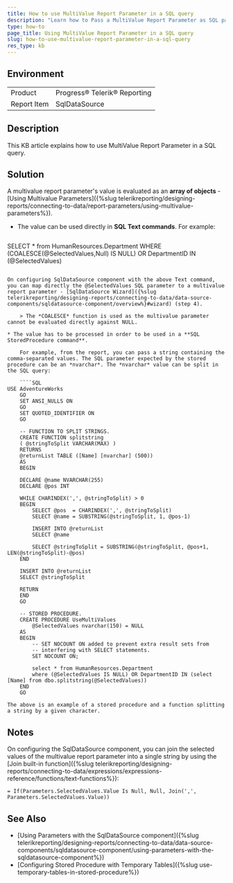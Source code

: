 ```yaml
---
title: How to use MultiValue Report Parameter in a SQL query
description: "Learn how to Pass a MultiValue Report Parameter as SQL parameter value in a SQL query."
type: how-to
page_title: Using MultiValue Report Parameter in a SQL query
slug: how-to-use-multivalue-report-parameter-in-a-sql-query
res_type: kb
---
```


## Environment

<table>
	<tr>
		<td>Product</td>
		<td>Progress® Telerik® Reporting</td>
	</tr>
	<tr>
		<td>Report Item</td>
		<td>SqlDataSource</td>
	</tr>
</table>

## Description

This KB article explains how to use MultiValue Report Parameter in a SQL query.

## Solution 

A multivalue report parameter's value is evaluated as an **array of objects** - [Using Multivalue Parameters]({%slug telerikreporting/designing-reports/connecting-to-data/report-parameters/using-multivalue-parameters%}).

* The value can be used directly in **SQL Text commands**. For example:

	````SQL
SELECT * from HumanResources.Department
	WHERE (COALESCE(@SelectedValues,Null) IS NULL) OR DepartmentID IN (@SelectedValues)
````

On configuring SqlDataSource component with the above Text command, you can map directly the @SelectedValues SQL parameter to a multivalue report parameter - [SqlDataSource Wizard]({%slug telerikreporting/designing-reports/connecting-to-data/data-source-components/sqldatasource-component/overview%}#wizard) (step 4).

	> The *COALESCE* function is used as the multivalue parameter cannot be evaluated directly against NULL.

* The value has to be processed in order to be used in a **SQL StoredProcedure command**.

	For example, from the report, you can pass a string containing the comma-separated values. The SQL parameter expected by the stored procedure can be an *nvarchar*. The *nvarchar* value can be split in the SQL query:  

	````SQL
USE AdventureWorks
	GO
	SET ANSI_NULLS ON
	GO
	SET QUOTED_IDENTIFIER ON
	GO

	-- FUNCTION TO SPLIT STRINGS.
	CREATE FUNCTION splitstring
	( @stringToSplit VARCHAR(MAX) )
	RETURNS
	@returnList TABLE ([Name] [nvarchar] (500))
	AS
	BEGIN

	DECLARE @name NVARCHAR(255)
	DECLARE @pos INT

	WHILE CHARINDEX(',', @stringToSplit) > 0
	BEGIN
		SELECT @pos  = CHARINDEX(',', @stringToSplit)
		SELECT @name = SUBSTRING(@stringToSplit, 1, @pos-1)

		INSERT INTO @returnList
		SELECT @name

		SELECT @stringToSplit = SUBSTRING(@stringToSplit, @pos+1, LEN(@stringToSplit)-@pos)
	END

	INSERT INTO @returnList
	SELECT @stringToSplit

	RETURN
	END
	GO

	-- STORED PROCEDURE.
	CREATE PROCEDURE UseMultiValues
		@SelectedValues nvarchar(150) = NULL
	AS
	BEGIN
		-- SET NOCOUNT ON added to prevent extra result sets from
		-- interfering with SELECT statements.
		SET NOCOUNT ON;

		select * from HumanResources.Department
		where (@SelectedValues IS NULL) OR DepartmentID IN (select [Name] from dbo.splitstring(@SelectedValues))
	END
	GO
````

	The above is an example of a stored procedure and a function splitting a string by a given character.

## Notes

On configuring the SqlDataSource component, you can join the selected values of the multivalue report parameter into a single string by using the [Join built-in function]({%slug telerikreporting/designing-reports/connecting-to-data/expressions/expressions-reference/functions/text-functions%}):

`= If(Parameters.SelectedValues.Value Is Null, Null, Join(',', Parameters.SelectedValues.Value))`

## See Also

* [Using Parameters with the SqlDataSource component]({%slug telerikreporting/designing-reports/connecting-to-data/data-source-components/sqldatasource-component/using-parameters-with-the-sqldatasource-component%})
* [Configuring Stored Procedure with Temporary Tables]({%slug use-temporary-tables-in-stored-procedure%})
